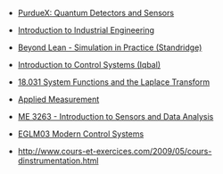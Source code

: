 - [PurdueX: Quantum Detectors and Sensors](https://www.edx.org/learn/engineering/purdue-university-quantum-detectors-and-sensors)

- [Introduction to Industrial Engineering ](https://uta.pressbooks.pub/industrialengineeringintro/front-matter/about-the-publisher/)

- [Beyond Lean - Simulation in Practice (Standridge)](<https://eng.libretexts.org/Bookshelves/Industrial_and_Systems_Engineering/Book%3A_Beyond_Lean_-_Simulation_in_Practice_(Standridge)>)

- [Introduction to Control Systems (Iqbal) ](<https://eng.libretexts.org/Bookshelves/Industrial_and_Systems_Engineering/Introduction_to_Control_Systems_(Iqbal)>)

- [ 18.031 System Functions and the Laplace Transform ](https://openlearninglibrary.mit.edu/courses/course-v1:OCW+18.031+2019_Spring/about)

- [Applied Measurement](https://cooperrc.github.io/applied_measurements/intro.html#welcome-to-applied-measurements)

- [ME 3263 - Introduction to Sensors and Data Analysis](https://cooperrc.github.io/sensors_and_data/README.html)

- [EGLM03 Modern Control Systems](https://cpjobling.github.io/eglm03-textbook/index.html)

- http://www.cours-et-exercices.com/2009/05/cours-dinstrumentation.html
